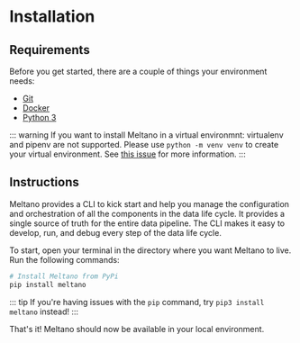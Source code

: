 # Installation

## Requirements

Before you get started, there are a couple of things your environment needs:

- [Git](https://git-scm.com/)
- [Docker](https://www.docker.com/get-started)
- [Python 3](https://realpython.com/installing-python/)

::: warning
If you want to install Meltano in a virtual environmnt: virtualenv and pipenv are not supported. Please use `python -m venv venv` to create your virtual environment. See [this issue](https://gitlab.com/meltano/meltano/issues/141) for more information.
:::

## Instructions

Meltano provides a CLI to kick start and help you manage the configuration and orchestration of all the components in the data life cycle. It provides a single source of truth for the entire data pipeline. The CLI makes it easy to develop, run, and debug every step of the data life cycle.

To start, open your terminal in the directory where you want Meltano to live. Run the following commands:

```bash
# Install Meltano from PyPi
pip install meltano
```

::: tip 
If you're having issues with the `pip` command, try `pip3 install meltano` instead!
:::

That's it! Meltano should now be available in your local environment.
